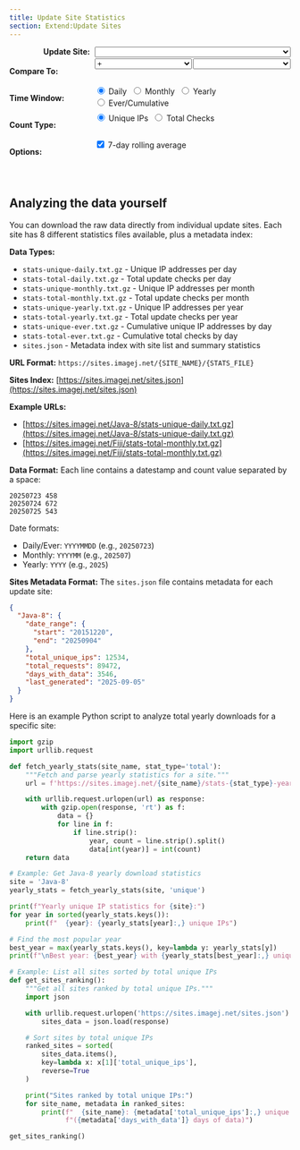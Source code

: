 ```yaml
---
title: Update Site Statistics
section: Extend:Update Sites
---
```


<style>
#controls {
  margin: 0 auto;
  padding-bottom: 2em;
  width: fit-content;
}
#controls .grid {
  display: grid;
  grid-template-columns: 150px 1fr;
  gap: 0.2em 0.2em;
  align-items: start;
}
#controls .grid label.heading {
  font-weight: bold;
  text-align: right;
}
#controls .grid div.widgets {
  display: flex;
  gap: 2px;
  flex-wrap: wrap;
  width: 100%;
}
#controls .grid div.widgets select {
  flex: 1;
}
#controls label, #controls select {
  padding-right: 0.4em;
}
#loading {
  display: none;
  font-style: italic;
  color: #666;
  text-align: center;
  margin-top: 15px;
}
.error {
  color: #d32f2f;
  font-weight: bold;
  padding: 20px;
  text-align: center;
}
</style>

<div id="controls">
<div class="grid">
  <label class="heading">Update Site:</label>
  <select id="site" onchange="updateChart()"></select>

  <label class="heading">Compare To:</label>
  <div class="widgets">
    <select id="op" onchange="updateCompareMode(); updateChart()">
      <option value=""></option>
      <option value="+" selected>+</option>
      <option value="/">/</option>
      <option value="%">%</option>
    </select>
    <select id="site2" onchange="updateChart()"></select>
  </div>

  <label class="heading">Time Window:</label>
  <div class="widgets">
    <label><input type="radio" id="time-daily" name="timeWindow" value="daily" checked onchange="updateChart()"> Daily</label>
    <label><input type="radio" id="time-monthly" name="timeWindow" value="monthly" onchange="updateChart()"> Monthly</label>
    <label><input type="radio" id="time-yearly" name="timeWindow" value="yearly" onchange="updateChart()"> Yearly</label>
    <label><input type="radio" id="time-ever" name="timeWindow" value="ever" onchange="updateChart()"> Ever/Cumulative</label>
  </div>

  <label class="heading">Count Type:</label>
  <div class="widgets">
    <label><input type="radio" id="count-unique" name="countType" value="unique" checked onchange="updateChart()"> Unique IPs</label>
    <label><input type="radio" id="count-total" name="countType" value="total" onchange="updateChart()"> Total Checks</label>
  </div>

  <label class="heading">Options:</label>
  <div class="widgets">
    <label for="rolling-average"><input type="checkbox" id="rolling-average" checked onchange="updateChart()"> 7-day rolling average</label>
  </div>
</div>

<div id="loading">Loading data...</div>
</div>

<div id="stats-chart" style="width: 100%"></div>

<script src="https://cdn.jsdelivr.net/npm/pako@2.1.0/dist/pako.min.js"></script>
<script type="text/javascript">
  // Data cache to avoid refetching
  window.statsCache = {};

  // Available sites - will be populated from initial discovery
  window.availableSites = [];

  function getSelectedValues() {
    const site = document.getElementById('site').value;
    const op = document.getElementById('op').value;
    const site2 = document.getElementById('site2').value;
    const timeWindow = document.querySelector('input[name="timeWindow"]:checked').value;
    const countType = document.querySelector('input[name="countType"]:checked').value;
    const rollingAverage = document.getElementById('rolling-average').checked;

    return { site, op, site2, timeWindow, countType, rollingAverage };
  }

  function updateCompareMode() {
    const op = document.getElementById('op').value;
    const site2Select = document.getElementById('site2');

    if (op === '') {
      // Single site mode
      site2Select.disabled = true;
      site2Select.style.opacity = '0.5';
    } else {
      // Comparison mode
      site2Select.disabled = false;
      site2Select.style.opacity = '1';
    }
  }

  function updateRollingAverageState() {
    const { timeWindow } = getSelectedValues();
    const checkbox = document.getElementById('rolling-average');
    const label = document.querySelector('label[for="rolling-average"]');

    if (timeWindow === 'daily') {
      checkbox.disabled = false;
      label.style.color = '';
    } else {
      checkbox.disabled = true;
      checkbox.checked = false;
      label.style.color = '#999';
    }
  }

  function buildStatsUrl(site, timeWindow, countType) {
    const filename = `stats-${countType}-${timeWindow}.txt.gz`;
    return `https://sites.imagej.net/${site}/${filename}`;
  }

  function getCacheKey(site, timeWindow, countType) {
    return `${site}-${timeWindow}-${countType}`;
  }

  function parseDate(dateStr, timeWindow) {
    if (timeWindow === 'daily' || timeWindow === 'ever') {
      // YYYYMMDD format
      const year = parseInt(dateStr.substring(0, 4));
      const month = parseInt(dateStr.substring(4, 6)) - 1; // JS months are 0-based
      const day = parseInt(dateStr.substring(6, 8));
      return new Date(year, month, day);
    } else if (timeWindow === 'monthly') {
      // YYYYMM format
      const year = parseInt(dateStr.substring(0, 4));
      const month = parseInt(dateStr.substring(4, 6)) - 1;
      return new Date(year, month, 1);
    } else if (timeWindow === 'yearly') {
      // YYYY format
      const year = parseInt(dateStr);
      return new Date(year, 0, 1);
    }
  }

  function fillDateGaps(data, timeWindow) {
    if (!data || data.length === 0) return data;

    // Sort data by date
    data.sort((a, b) => a[0] - b[0]);

    const filled = [];
    const startDate = new Date(data[0][0]);
    const endDate = new Date(data[data.length - 1][0]);

    // Create a map for quick lookup
    const dataMap = new Map();
    for (const [date, value] of data) {
      dataMap.set(date.getTime(), value);
    }

    let current = new Date(startDate);
    let lastCumulativeValue = 0;

    while (current <= endDate) {
      const currentTime = current.getTime();

      if (dataMap.has(currentTime)) {
        const value = dataMap.get(currentTime);
        filled.push([new Date(current), value]);
        if (timeWindow === 'ever') {
          lastCumulativeValue = value;
        }
      } else {
        // Fill gap
        if (timeWindow === 'ever') {
          // For cumulative data, use the last known value
          filled.push([new Date(current), lastCumulativeValue]);
        } else {
          // For other data types, use 0
          filled.push([new Date(current), 0]);
        }
      }

      // Increment current date based on time window
      if (timeWindow === 'daily' || timeWindow === 'ever') {
        current.setDate(current.getDate() + 1);
      } else if (timeWindow === 'monthly') {
        current.setMonth(current.getMonth() + 1);
      } else if (timeWindow === 'yearly') {
        current.setFullYear(current.getFullYear() + 1);
      }
    }

    return filled;
  }

  function combineForStackedChart(data1, data2) {
    if (!data1 || !data2) return data1 || data2 || [];

    // Create maps for efficient lookup
    const map1 = new Map(data1.map(([date, value]) => [date.getTime(), value]));
    const map2 = new Map(data2.map(([date, value]) => [date.getTime(), value]));

    // Get all unique dates from both datasets
    const allDates = new Set([...map1.keys(), ...map2.keys()]);
    const result = [];

    for (const dateKey of Array.from(allDates).sort()) {
      const date = new Date(dateKey);
      const val1 = map1.get(dateKey) || 0;
      const val2 = map2.get(dateKey) || 0;

      // Format: [date, site1_value, site2_value]
      result.push([date, val1, val2]);
    }

    return result;
  }

  function combineDataSets(data1, data2, operation) {
    if (!data1 || !data2) return data1 || data2 || [];

    // Create maps for efficient lookup
    const map1 = new Map(data1.map(([date, value]) => [date.getTime(), value]));
    const map2 = new Map(data2.map(([date, value]) => [date.getTime(), value]));

    // Get all unique dates from both datasets
    const allDates = new Set([...map1.keys(), ...map2.keys()]);
    const result = [];

    for (const dateKey of Array.from(allDates).sort()) {
      const date = new Date(dateKey);
      const val1 = map1.get(dateKey) || 0;
      const val2 = map2.get(dateKey) || 0;

      let combinedValue;
      switch (operation) {
        case '/':
          combinedValue = val2 === 0 ? 0 : val1 / val2;
          break;
        case '%':
          combinedValue = (val1 + val2) === 0 ? 0 : (val1 / (val1 + val2)) * 100;
          break;
        default:
          combinedValue = val1;
      }

      result.push([date, combinedValue]);
    }

    return result;
  }

  async function fetchStatsData(site, timeWindow, countType) {
    const cacheKey = getCacheKey(site, timeWindow, countType);

    if (window.statsCache[cacheKey]) {
      return window.statsCache[cacheKey];
    }

    const url = buildStatsUrl(site, timeWindow, countType);

    try {
      const response = await fetch(url);
      if (!response.ok) {
        throw new Error(`HTTP ${response.status}: ${response.statusText}`);
      }

      // Handle pre-compressed .gz files (browser won't auto-decompress these)
      const arrayBuffer = await response.arrayBuffer();
      const decompressed = pako.inflate(new Uint8Array(arrayBuffer), { to: 'string' });
      const text = decompressed;
      const lines = text.trim().split('\n');
      const data = [];

      for (const line of lines) {
        if (line.trim()) {
          const parts = line.trim().split(/\s+/);
          if (parts.length >= 2) {
            const dateStr = parts[0];
            const countStr = parts[1];
            const date = parseDate(dateStr, timeWindow);
            const count = parseInt(countStr);
            if (!isNaN(count) && date instanceof Date && !isNaN(date.getTime())) {
              data.push([date, count]);
            }
          }
        }
      }

      // Cache the parsed data
      window.statsCache[cacheKey] = data;
      return data;

    } catch (error) {
      console.error(`Failed to fetch stats for ${site} (${timeWindow}/${countType}):`, error);
      throw error;
    }
  }

  async function updateChart() {
    const { site, op, site2, timeWindow, countType, rollingAverage } = getSelectedValues();

    if (!site) return;

    // Update rolling average state
    updateRollingAverageState();

    // Show loading indicator
    document.getElementById('loading').style.display = 'block';

    try {
      // Fetch data for primary site
      const rawData1 = await fetchStatsData(site, timeWindow, countType);
      let data = fillDateGaps(rawData1, timeWindow);
      let chartTitle = site;
      let yLabel = `${countType === 'unique' ? 'Unique IP Addresses' : 'Total Update Checks'}`;

      // Configuration for chart
      let chartConfig = {
        rollPeriod: rollingAverage && timeWindow === 'daily' ? 7 : 1,
        labels: ['Date', `${countType === 'unique' ? 'Unique IPs' : 'Total Checks'}`],
        ylabel: yLabel,
        title: `${chartTitle} - ${timeWindow.charAt(0).toUpperCase() + timeWindow.slice(1)} ${countType === 'unique' ? 'Unique' : 'Total'} Statistics`
      };

      // Set X-axis formatting based on time window
      if (timeWindow === 'yearly') {
        chartConfig.axes = {
          x: {
            axisLabelFormatter: function(d) {
              return d.getFullYear().toString();
            },
            ticker: function(a, b, pixels, opts, dygraph, vals) {
              // Generate yearly ticks
              const startYear = new Date(a).getFullYear();
              const endYear = new Date(b).getFullYear();
              const ticks = [];
              for (let year = startYear; year <= endYear; year++) {
                ticks.push({v: new Date(year, 0, 1).getTime(), label: year.toString()});
              }
              return ticks;
            }
          }
        };
      } else if (timeWindow === 'monthly') {
        chartConfig.axes = {
          x: {
            axisLabelFormatter: function(d) {
              return d.getFullYear() + '-' + String(d.getMonth() + 1).padStart(2, '0');
            }
          }
        };
      }

      // If comparison mode is enabled and site2 is selected
      if (op && site2 && site2 !== site) {
        const rawData2 = await fetchStatsData(site2, timeWindow, countType);
        const filledData2 = fillDateGaps(rawData2, timeWindow);

        if (op === '+') {
          // For sum, create stacked chart with both series
          data = combineForStackedChart(data, filledData2);
          chartTitle = `${site} + ${site2}`;
          chartConfig.labels = ['Date', site, site2];
          chartConfig.stackedGraph = true;
          chartConfig.fillGraph = true;
          chartConfig.colors = ['#1f77b4', '#ff7f0e'];
        } else {
          // For other operations, combine into single series
          data = combineDataSets(data, filledData2, op);
          switch (op) {
            case '/':
              chartTitle = `${site} / ${site2}`;
              yLabel = `Ratio (${site}/${site2})`;
              break;
            case '%':
              chartTitle = `${site} as % of (${site} + ${site2})`;
              yLabel = `Percentage (%)`;
              break;
          }
        }

        chartConfig.title = `${chartTitle} - ${timeWindow.charAt(0).toUpperCase() + timeWindow.slice(1)} ${countType === 'unique' ? 'Unique' : 'Total'} Statistics`;
        chartConfig.ylabel = yLabel;
      }

      new Dygraph(document.getElementById("stats-chart"), data, chartConfig);

    } catch (error) {
      document.getElementById("stats-chart").innerHTML =
        `<div class="error">
          <p>Error loading data: ${error.message}</p>
        </div>`;
    } finally {
      // Hide loading indicator
      document.getElementById('loading').style.display = 'none';
    }
  }

  // Initialize the page
  async function initializePage() {
    try {
      // Fetch site list and metadata from sites.json
      const response = await fetch('https://sites.imagej.net/sites.json');
      if (!response.ok) {
        throw new Error(`Failed to fetch sites list: ${response.status} ${response.statusText}`);
      }

      const sitesData = await response.json();
      window.sitesMetadata = sitesData;

      // Extract site names and sort them
      window.availableSites = Object.keys(sitesData).sort();

      // Add sites as options to dropdown list
      const siteSelect = document.getElementById('site');
      const site2Select = document.getElementById('site2');
      for (const siteName of window.availableSites) {
        const siteOption = new Option();
        const site2Option = new Option();
        siteOption.value = site2Option.value = siteName;

        // Add metadata to option text if available
        const metadata = sitesData[siteName];
        if (metadata && metadata.total_unique_ips) {
          siteOption.innerHTML = site2Option.innerHTML =
            `${siteName} (${metadata.total_unique_ips.toLocaleString()})`;
        } else {
          siteOption.innerHTML = site2Option.innerHTML = siteName;
        }

        if (siteName === 'Fiji') siteOption.selected = true;
        else if (siteName === 'Java-8') site2Option.selected = true;
        siteSelect.appendChild(siteOption);
        site2Select.appendChild(site2Option);
      }

      // Initialize compare mode state and chart
      updateCompareMode();
      updateChart();

    } catch (error) {
      console.error('Failed to initialize page:', error);
      // Fallback to hardcoded list if sites.json fails
      window.availableSites = ['Java-8', 'Fiji'];
      const siteSelect = document.getElementById('site');
      const site2Select = document.getElementById('site2');
      for (const siteName of window.availableSites) {
        const siteOption = new Option();
        const site2Option = new Option();
        siteOption.value = site2Option.value =
          siteOption.innerHTML = site2Option.innerHTML = siteName;
        if (siteName === 'Fiji') siteOption.selected = true;
        else if (siteName === 'Java-8') site2Option.selected = true;
        siteSelect.appendChild(siteOption);
        site2Select.appendChild(site2Option);
      }
      updateCompareMode();
      updateChart();
    }
  }

  // Initialize when page loads
  document.addEventListener('DOMContentLoaded', initializePage);

  // Also initialize immediately in case DOMContentLoaded already fired
  if (document.readyState === 'loading') {
    // Still loading, wait for DOMContentLoaded
  } else {
    // Already loaded
    initializePage();
  }
</script>

## Analyzing the data yourself

You can download the raw data directly from individual update sites. Each site has 8 different statistics files available, plus a metadata index:

**Data Types:**
- `stats-unique-daily.txt.gz` - Unique IP addresses per day
- `stats-total-daily.txt.gz` - Total update checks per day
- `stats-unique-monthly.txt.gz` - Unique IP addresses per month
- `stats-total-monthly.txt.gz` - Total update checks per month
- `stats-unique-yearly.txt.gz` - Unique IP addresses per year
- `stats-total-yearly.txt.gz` - Total update checks per year
- `stats-unique-ever.txt.gz` - Cumulative unique IP addresses by day
- `stats-total-ever.txt.gz` - Cumulative total checks by day
- `sites.json` - Metadata index with site list and summary statistics

**URL Format:** `https://sites.imagej.net/{SITE_NAME}/{STATS_FILE}`

**Sites Index:** [https://sites.imagej.net/sites.json](https://sites.imagej.net/sites.json)

**Example URLs:**
- [https://sites.imagej.net/Java-8/stats-unique-daily.txt.gz](https://sites.imagej.net/Java-8/stats-unique-daily.txt.gz)
- [https://sites.imagej.net/Fiji/stats-total-monthly.txt.gz](https://sites.imagej.net/Fiji/stats-total-monthly.txt.gz)

**Data Format:** Each line contains a datestamp and count value separated by a space:
```
20250723 458
20250724 672
20250725 543
```

Date formats:
- Daily/Ever: `YYYYMMDD` (e.g., `20250723`)
- Monthly: `YYYYMM` (e.g., `202507`)
- Yearly: `YYYY` (e.g., `2025`)

**Sites Metadata Format:**
The `sites.json` file contains metadata for each update site:
```json
{
  "Java-8": {
    "date_range": {
      "start": "20151220",
      "end": "20250904"
    },
    "total_unique_ips": 12534,
    "total_requests": 89472,
    "days_with_data": 3546,
    "last_generated": "2025-09-05"
  }
}
```

Here is an example Python script to analyze total yearly downloads for a specific site:

```python
import gzip
import urllib.request

def fetch_yearly_stats(site_name, stat_type='total'):
    """Fetch and parse yearly statistics for a site."""
    url = f'https://sites.imagej.net/{site_name}/stats-{stat_type}-yearly.txt.gz'

    with urllib.request.urlopen(url) as response:
        with gzip.open(response, 'rt') as f:
            data = {}
            for line in f:
                if line.strip():
                    year, count = line.strip().split()
                    data[int(year)] = int(count)
    return data

# Example: Get Java-8 yearly download statistics
site = 'Java-8'
yearly_stats = fetch_yearly_stats(site, 'unique')

print(f"Yearly unique IP statistics for {site}:")
for year in sorted(yearly_stats.keys()):
    print(f"  {year}: {yearly_stats[year]:,} unique IPs")

# Find the most popular year
best_year = max(yearly_stats.keys(), key=lambda y: yearly_stats[y])
print(f"\nBest year: {best_year} with {yearly_stats[best_year]:,} unique IPs")

# Example: List all sites sorted by total unique IPs
def get_sites_ranking():
    """Get all sites ranked by total unique IPs."""
    import json

    with urllib.request.urlopen('https://sites.imagej.net/sites.json') as response:
        sites_data = json.load(response)

    # Sort sites by total unique IPs
    ranked_sites = sorted(
        sites_data.items(),
        key=lambda x: x[1]['total_unique_ips'],
        reverse=True
    )

    print("Sites ranked by total unique IPs:")
    for site_name, metadata in ranked_sites:
        print(f"  {site_name}: {metadata['total_unique_ips']:,} unique IPs "
              f"({metadata['days_with_data']} days of data)")

get_sites_ranking()
```
